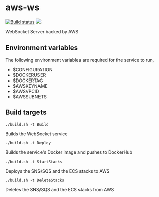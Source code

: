 # aws-ws

[![Build status](https://ci.appveyor.com/api/projects/status/fg8b6w5ht84iyemx/branch/master?svg=true)](https://ci.appveyor.com/project/DavidDrysdaleWilson/aws-ws/branch/master) [![](https://images.microbadger.com/badges/version/dgdw/aws-service-test.svg)](https://microbadger.com/images/dgdw/aws-service-test "Get your own version badge on microbadger.com")

WebSocket Server backed by AWS

## Environment variables

The following environment variables are required for the service to run,

* $CONFIGURATION
* $DOCKERUSER
* $DOCKERTAG
* $AWSKEYNAME
* $AWSVPCID
* $AWSSUBNETS

## Build targets

`./build.sh -t Build`

Builds the WebSocket service

`./build.sh -t Deploy`

Builds the service's Docker image and pushes to DockerHub

`./build.sh -t StartStacks`

Deploys the SNS/SQS and the ECS stacks to AWS

`./build.sh -t DeleteStacks`

Deletes the SNS/SQS and the ECS stacks from AWS
